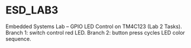 # ESD_LAB3
Embedded Systems Lab – GPIO LED Control on TM4C123 (Lab 2 Tasks).  Branch 1: switch control red LED.  Branch 2: button press cycles LED color sequence.
